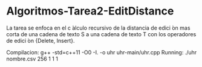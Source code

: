 # Algoritmos-Tarea2-EditDistance
La tarea se enfoca en el c ́alculo recursivo de la distancia de edici ́on mas corta de una cadena de texto S a una cadena de texto T con los operadores de edici ́on {Delete, Insert}.

Compilacion: g++ -std=c++11 -O0 -I. -o uhr uhr-main/uhr.cpp
Running: ./uhr nombre.csv 256 1 1 1
